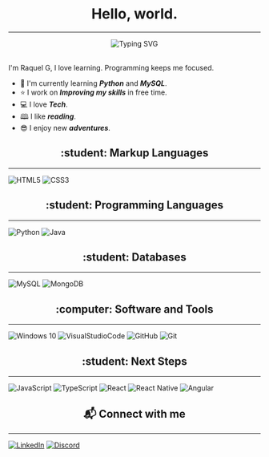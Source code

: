 <h1 align="center"> Hello, world. </h1>

---

<p align="center">
<img src="https://readme-typing-svg.herokuapp.com?font=Fira+Code&pause=1000&color=17DBFF&width=435&lines=Hey+there%2C+I'm+Raquel.;who+loves+to+learn;who+is+very+curious" alt="Typing SVG" ></p>


<p align="left">
  <br>
  I'm Raquel G, I love learning. Programming keeps me focused.
  <br>
</p>

- &#128214; I'm currently learning ***Python*** and ***MySQL***.
- &#11088; I work on ***Improving my skills*** in free time.
- &#128187; I love ***Tech***.
- &#128366; I like ***reading***.
- &#128526; I enjoy new ***adventures***. 



<h2 align="center"> :student: Markup Languages</h2>

---

![HTML5](https://img.shields.io/badge/HTML5-000?style=for-the-badge&logo=html5)
![CSS3](https://img.shields.io/badge/CSS3-000?style=for-the-badge&logo=css3&logoColor=264CE4)


<h2 align="center"> :student: Programming Languages</h2>

---

![Python](https://img.shields.io/badge/Python-000?style=for-the-badge&logo=python)
![Java](https://img.shields.io/badge/Java-ED8B00?style=for-the-badge&logo=java&logoColor=white)

<h2 align="center"> :student: Databases</h2>

---

![MySQL](https://img.shields.io/badge/mysql-%2300f.svg?style=for-the-badge&logo=mysql&logoColor=white)
![MongoDB](https://img.shields.io/badge/MongoDB-%234ea94b.svg?style=for-the-badge&logo=mongodb&logoColor=white)


<h2 align="center">:computer: Software and Tools</h2>

---

![Windows 10](https://img.shields.io/badge/Windows-0078D6?style=for-the-badge&logo=windows&logoColor=white)
![VisualStudioCode](https://img.shields.io/badge/VisualStudioCode-0078d7.svg?style=for-the-badge&logo=visual-studio-code&logoColor=white)
![GitHub](https://img.shields.io/badge/github-%23121011.svg?style=for-the-badge&logo=github&logoColor=white)
![Git](https://img.shields.io/badge/git-%23F05033.svg?style=for-the-badge&logo=git&logoColor=white)


<h2 align="center"> :student: Next Steps</h2>

---

![JavaScript](https://img.shields.io/badge/JavaScript-000?style=for-the-badge&logo=javascript)
![TypeScript](https://img.shields.io/badge/TypeScript-000?style=for-the-badge&logo=typescript)
![React](https://img.shields.io/badge/React-000?style=for-the-badge&logo=react)
![React Native](https://img.shields.io/badge/react_native-%2320232a.svg?style=for-the-badge&logo=react&logoColor=%2361DAFB)
![Angular](https://img.shields.io/badge/Angular-000?style=for-the-badge&logo=angular&logoColor=C3002F)


<h2  align="center">&#x1F4EC; Connect with me</h2>

---

<p align = "center">  

[![LinkedIn](https://img.shields.io/badge/LinkedIn-000?style=for-the-badge&logo=linkedin&logoColor=0E76A8)](https://www.linkedin.com/in/raquel-g-0246132b/)
[![Discord](https://img.shields.io/badge/Discord-000?style=for-the-badge&logo=discord)](https://www.discord.com/in/kkkkel/)

&nbsp;&nbsp;&nbsp;&nbsp;
</p>



<!---
RaquelGui/RaquelGui is a ✨ special ✨ repository because its `README.md` (this file) appears on your GitHub profile.
You can click the Preview link to take a look at your changes.
--->
